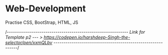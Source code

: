# Web-Development
Practise CSS, BootStrap, HTML, JS 

/*------------------------------------------------------------
Link for Template p2 --- > 
https://codepen.io/harshdeep-Singh-the-selector/pen/xxmQLbv
------------------------------------------------------------*/
